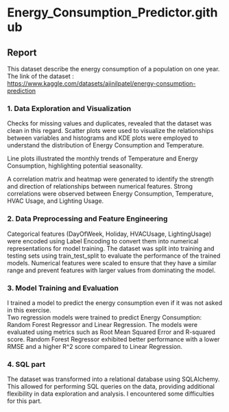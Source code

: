 # Energy_Consumption_Predictor.github

## Report ##

This dataset describe the energy consumption of a population on one year. 
The link of the dataset : https://www.kaggle.com/datasets/ajinilpatel/energy-consumption-prediction

### 1. Data Exploration and Visualization

Checks for missing values and duplicates, revealed that the dataset was clean in this regard.
Scatter plots were used to visualize the relationships between variables and histograms and KDE plots were employed to understand the distribution of Energy Consumption and Temperature.


Line plots illustrated the monthly trends of Temperature and Energy Consumption, highlighting potential seasonality.

 A correlation matrix and heatmap were generated to identify the strength and direction of relationships between numerical features. Strong correlations were observed between Energy Consumption, Temperature, HVAC Usage, and Lighting Usage.


 ### 2. Data Preprocessing and Feature Engineering

 Categorical features (DayOfWeek, Holiday, HVACUsage, LightingUsage) were encoded using Label Encoding to convert them into numerical representations for model training.
 The dataset was split into training and testing sets using train_test_split to evaluate the performance of the trained models.
 Numerical features were scaled to ensure that they have a similar range and prevent features with larger values from dominating the model.


 ### 3. Model Training and Evaluation

I trained a model to predict the energy consumption even if it was not asked in this exercise.  
Two regression models were trained to predict Energy Consumption: Random Forest Regressor and Linear Regression.
The models were evaluated using metrics such as Root Mean Squared Error and R-squared score. Random Forest Regressor exhibited better performance with a lower RMSE and a higher R^2 score compared to Linear Regression.

### 4. SQL part

The dataset was transformed into a relational database using SQLAlchemy. This allowed for performing SQL queries on the data, providing additional flexibility in data exploration and analysis. I encountered some difficulties for this part. 
